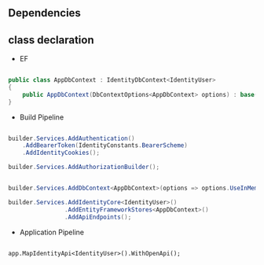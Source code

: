 # 

## Dependencies 


## class declaration

- EF 

```csharp

public class AppDbContext : IdentityDbContext<IdentityUser>
{
	public AppDbContext(DbContextOptions<AppDbContext> options) : base(options) { }
}

```

- Build Pipeline

```csharp

builder.Services.AddAuthentication()
	.AddBearerToken(IdentityConstants.BearerScheme)
	.AddIdentityCookies();

builder.Services.AddAuthorizationBuilder();


builder.Services.AddDbContext<AppDbContext>(options => options.UseInMemoryDatabase("AppDb"));

builder.Services.AddIdentityCore<IdentityUser>()
				.AddEntityFrameworkStores<AppDbContext>()
				.AddApiEndpoints();

```


- Application Pipeline

```

app.MapIdentityApi<IdentityUser>().WithOpenApi();

```